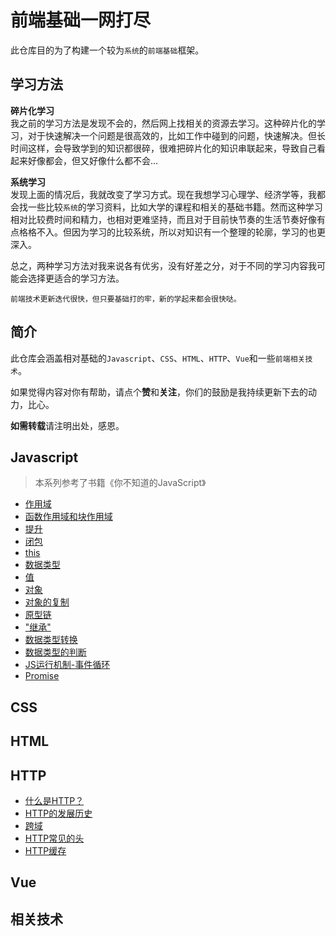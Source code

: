 # 前端基础一网打尽

此仓库目的为了构建一个较为`系统`的`前端基础`框架。  
  
## 学习方法

**碎片化学习**  
我之前的学习方法是发现不会的，然后网上找相关的资源去学习。这种碎片化的学习，对于快速解决一个问题是很高效的，比如工作中碰到的问题，快速解决。但长时间这样，会导致学到的知识都很碎，很难把碎片化的知识串联起来，导致自己看起来好像都会，但又好像什么都不会...  
  
**系统学习**  
发现上面的情况后，我就改变了学习方式。现在我想学习心理学、经济学等，我都会找一些比较`系统`的学习资料，比如大学的课程和相关的基础书籍。然而这种学习相对比较费时间和精力，也相对更难坚持，而且对于目前快节奏的生活节奏好像有点格格不入。但因为学习的比较系统，所以对知识有一个整理的轮廓，学习的也更深入。  
  
总之，两种学习方法对我来说各有优劣，没有好差之分，对于不同的学习内容我可能会选择更适合的学习方法。


    前端技术更新迭代很快，但只要基础打的牢，新的学起来都会很快哒。  
    
## 简介
此仓库会涵盖相对基础的`Javascript`、`CSS`、`HTML`、`HTTP`、`Vue`和一些`前端相关技术`。  
  
如果觉得内容对你有帮助，请点个**赞**和**关注**，你们的鼓励是我持续更新下去的动力，比心。  
  
**如需转载**请注明出处，感恩。
## Javascript
> 本系列参考了书籍《你不知道的JavaScript》

+ [作用域](./src/JS/00作用域.md?_blank)
+ [函数作用域和块作用域](./src/JS/01函数作用域和块作用域.md?_blank)
+ [提升](./src/JS/02提升.md?_blank)
+ [闭包](./src/JS/03闭包.md?_blank)
+ [this](./src/JS/04this.md?_blank)
+ [数据类型](./src/JS/05数据类型.md?_blank)
+ [值](./src/JS/06值.md?_blank)
+ [对象](./src/JS/07对象.md?_blank)
+ [对象的复制](./src/JS/08对象的复制.md?_blank)
+ [原型链](./src/JS/09原型链.md?_blank)
+ ["继承"](./src/JS/10“继承”.md?_blank)
+ [数据类型转换](./src/JS/11数据类型转换.md?_blank)
+ [数据类型的判断](./src/JS/12数据类型的判断.md?_blank)
+ [JS运行机制-事件循环](./src/JS/13事件循环.md?_blank)
+ [Promise](./src/JS/14Promise.md?_blank)
## CSS

## HTML

## HTTP
+ [什么是HTTP？](./src/HTTP/00什么是HTTP？.md?_blank)
+ [HTTP的发展历史](./src/HTTP/01HTTP的发展历史.md?_blank)
+ [跨域](./src/HTTP/02跨域问题.md?_blank)
+ [HTTP常见的头](./src/HTTP/03HTTP常见的头.md?_blank)
+ [HTTP缓存](./src/HTTP/04HTTP缓存.md?_blank)

## Vue

## 相关技术
